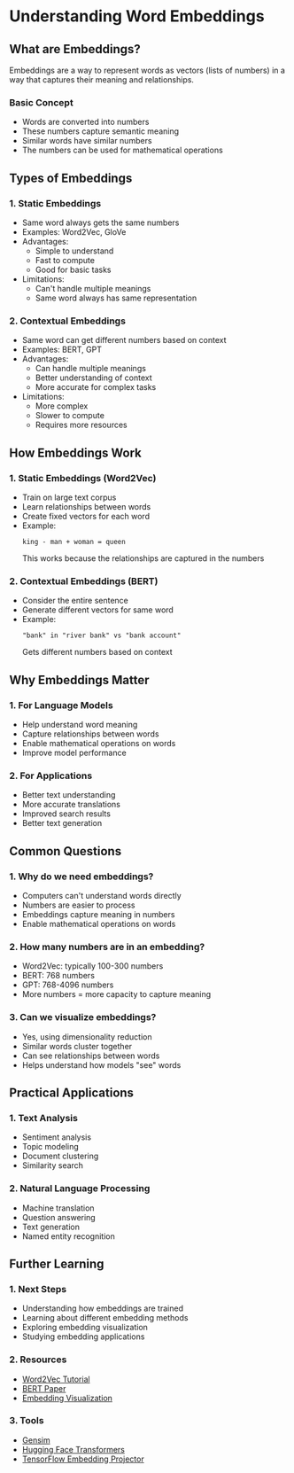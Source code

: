 # Understanding Word Embeddings

## What are Embeddings?

Embeddings are a way to represent words as vectors (lists of numbers) in a way that captures their meaning and relationships.

### Basic Concept
- Words are converted into numbers
- These numbers capture semantic meaning
- Similar words have similar numbers
- The numbers can be used for mathematical operations

## Types of Embeddings

### 1. Static Embeddings
- Same word always gets the same numbers
- Examples: Word2Vec, GloVe
- Advantages:
  - Simple to understand
  - Fast to compute
  - Good for basic tasks
- Limitations:
  - Can't handle multiple meanings
  - Same word always has same representation

### 2. Contextual Embeddings
- Same word can get different numbers based on context
- Examples: BERT, GPT
- Advantages:
  - Can handle multiple meanings
  - Better understanding of context
  - More accurate for complex tasks
- Limitations:
  - More complex
  - Slower to compute
  - Requires more resources

## How Embeddings Work

### 1. Static Embeddings (Word2Vec)
- Train on large text corpus
- Learn relationships between words
- Create fixed vectors for each word
- Example:
  ```
  king - man + woman = queen
  ```
  This works because the relationships are captured in the numbers

### 2. Contextual Embeddings (BERT)
- Consider the entire sentence
- Generate different vectors for same word
- Example:
  ```
  "bank" in "river bank" vs "bank account"
  ```
  Gets different numbers based on context

## Why Embeddings Matter

### 1. For Language Models
- Help understand word meaning
- Capture relationships between words
- Enable mathematical operations on words
- Improve model performance

### 2. For Applications
- Better text understanding
- More accurate translations
- Improved search results
- Better text generation

## Common Questions

### 1. Why do we need embeddings?
- Computers can't understand words directly
- Numbers are easier to process
- Embeddings capture meaning in numbers
- Enable mathematical operations on words

### 2. How many numbers are in an embedding?
- Word2Vec: typically 100-300 numbers
- BERT: 768 numbers
- GPT: 768-4096 numbers
- More numbers = more capacity to capture meaning

### 3. Can we visualize embeddings?
- Yes, using dimensionality reduction
- Similar words cluster together
- Can see relationships between words
- Helps understand how models "see" words

## Practical Applications

### 1. Text Analysis
- Sentiment analysis
- Topic modeling
- Document clustering
- Similarity search

### 2. Natural Language Processing
- Machine translation
- Question answering
- Text generation
- Named entity recognition

## Further Learning

### 1. Next Steps
- Understanding how embeddings are trained
- Learning about different embedding methods
- Exploring embedding visualization
- Studying embedding applications

### 2. Resources
- [Word2Vec Tutorial](https://www.tensorflow.org/tutorials/text/word2vec)
- [BERT Paper](https://arxiv.org/abs/1810.04805)
- [Embedding Visualization](https://projector.tensorflow.org/)

### 3. Tools
- [Gensim](https://radimrehurek.com/gensim/)
- [Hugging Face Transformers](https://huggingface.co/docs/transformers/index)
- [TensorFlow Embedding Projector](https://projector.tensorflow.org/) 